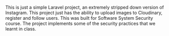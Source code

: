 This is just a simple Laravel project, an extremely stripped down version of Instagram. This project just has the ability to upload images to Cloudinary, register and follow users.  This was built for Software System Security course. The project implements some of the security practices that we learnt in class.
